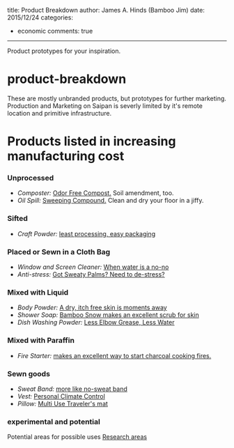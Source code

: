 title: Product Breakdown
author: James A. Hinds (Bamboo Jim)
date: 2015/12/24
categories:
 - economic
comments: true
---
Product prototypes for your inspiration.
<!-- excerpt -->
# product-breakdown

These are mostly unbranded products, but prototypes for further marketing.  Production and Marketing on Saipan is severly limited by it's remote location and primitive infrastructure.

# Products listed in increasing manufacturing cost

### Unprocessed
* *Composter:* [Odor Free Compost.](/products/raw/compost) Soil amendment, too. 
* *Oil Spill:* [Sweeping Compound.](/products/raw/sweep) Clean and dry your floor in a jiffy.

### Sifted
* *Craft Powder:*  [least processing, easy packaging]( /products/household/craft-powder )

### Placed or Sewn in a Cloth Bag
* *Window and Screen Cleaner:* [When water is a no-no](/products/household/screen-cleaner)
* *Anti-stress:* [Got Sweaty Palms? Need to de-stress?](/products/soft-goods/sweaty-palm)

### Mixed with Liquid
* *Body Powder:* [A dry, itch free skin is moments away](/products/personal/body-powder)
* *Shower Soap:* [Bamboo Snow makes an excellent scrub for skin](/products/personal/shower-scrub)
* *Dish Washing Powder:* [Less Elbow Grease, Less Water](/products/household/dish-cleaner)

### Mixed with Paraffin
* *Fire Starter:* [makes an excellent way to start charcoal cooking fires. ](/products/household/charcoal-starter )

### Sewn goods
* *Sweat Band:* [more like no-sweat band](/products/soft-goods/sweat-band)
* *Vest:* [Personal Climate Control](/products/soft-goods/vest)
* *Pillow:* [Multi Use Traveler's mat](/products/soft-goods/pillow)

### experimental and potential
Potential areas for possible uses [Research areas](/potential)




